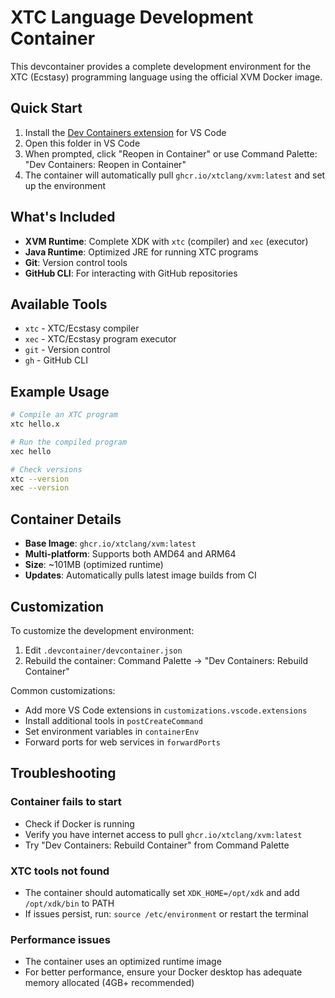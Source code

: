 # XTC Language Development Container

This devcontainer provides a complete development environment for the XTC (Ecstasy) programming language using the official XVM Docker image.

## Quick Start

1. Install the [Dev Containers extension](https://marketplace.visualstudio.com/items?itemName=ms-vscode-remote.remote-containers) for VS Code
2. Open this folder in VS Code
3. When prompted, click "Reopen in Container" or use Command Palette: "Dev Containers: Reopen in Container"
4. The container will automatically pull `ghcr.io/xtclang/xvm:latest` and set up the environment

## What's Included

- **XVM Runtime**: Complete XDK with `xtc` (compiler) and `xec` (executor)
- **Java Runtime**: Optimized JRE for running XTC programs
- **Git**: Version control tools
- **GitHub CLI**: For interacting with GitHub repositories

## Available Tools

- `xtc` - XTC/Ecstasy compiler
- `xec` - XTC/Ecstasy program executor  
- `git` - Version control
- `gh` - GitHub CLI

## Example Usage

```bash
# Compile an XTC program
xtc hello.x

# Run the compiled program
xec hello

# Check versions
xtc --version
xec --version
```

## Container Details

- **Base Image**: `ghcr.io/xtclang/xvm:latest`
- **Multi-platform**: Supports both AMD64 and ARM64
- **Size**: ~101MB (optimized runtime)
- **Updates**: Automatically pulls latest image builds from CI

## Customization

To customize the development environment:

1. Edit `.devcontainer/devcontainer.json`
2. Rebuild the container: Command Palette → "Dev Containers: Rebuild Container"

Common customizations:
- Add more VS Code extensions in `customizations.vscode.extensions`
- Install additional tools in `postCreateCommand`
- Set environment variables in `containerEnv`
- Forward ports for web services in `forwardPorts`

## Troubleshooting

### Container fails to start
- Check if Docker is running
- Verify you have internet access to pull `ghcr.io/xtclang/xvm:latest`
- Try "Dev Containers: Rebuild Container" from Command Palette

### XTC tools not found
- The container should automatically set `XDK_HOME=/opt/xdk` and add `/opt/xdk/bin` to PATH
- If issues persist, run: `source /etc/environment` or restart the terminal

### Performance issues
- The container uses an optimized runtime image
- For better performance, ensure your Docker desktop has adequate memory allocated (4GB+ recommended)